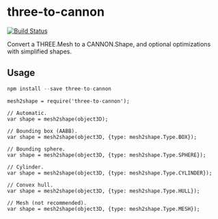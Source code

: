 # three-to-cannon

[![Build Status](https://travis-ci.org/donmccurdy/three-to-cannon.svg?branch=master)](https://travis-ci.org/donmccurdy/three-to-cannon)

Convert a THREE.Mesh to a CANNON.Shape, and optional optimizations with simplified shapes.

## Usage

```javascript
npm install --save three-to-cannon
```

```
mesh2shape = require('three-to-cannon');

// Automatic.
var shape = mesh2shape(object3D);

// Bounding box (AABB).
var shape = mesh2shape(object3D, {type: mesh2shape.Type.BOX});

// Bounding sphere.
var shape = mesh2shape(object3D, {type: mesh2shape.Type.SPHERE});

// Cylinder.
var shape = mesh2shape(object3D, {type: mesh2shape.Type.CYLINDER});

// Convex hull.
var shape = mesh2shape(object3D, {type: mesh2shape.Type.HULL});

// Mesh (not recommended).
var shape = mesh2shape(object3D, {type: mesh2shape.Type.MESH});
```
